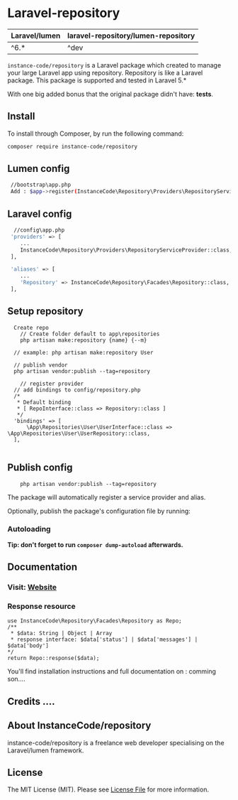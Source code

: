# Laravel-repository

| **Laravel/lumen**  |  **laravel-repository/lumen-repository** |
|---|---|
| ^6.*  | ^dev  |

`instance-code/repository` is a Laravel package which created to manage your large  Laravel app using repository. Repository is like a Laravel package. This package is supported and tested in Laravel 5.*

With one big added bonus that the original package didn't have: **tests**.


## Install

To install through Composer, by run the following command:

``` bash
composer require instance-code/repository
```

## Lumen config
``` bash
 //bootstrap\app.php
 Add : $app->register(InstanceCode\Repository\Providers\RepositoryServiceProvider::class);
```

## Laravel config
``` bash
  //config\app.php
 'providers' => [
	...
	InstanceCode\Repository\Providers\RepositoryServiceProvider::class,
 ],

 'aliases' => [
	...
	'Repository' => InstanceCode\Repository\Facades\Repository::class,
 ],
```

## Setup repository
``` 
  Create repo 
	// Create folder default to app\repositories
	php artisan make:repository {name} {--m}
    
  // example: php artisan make:repository User
    
  // publish vendor
  php artisan vendor:publish --tag=repository

	// register provider
  // add bindings to config/repository.php
  /*
   * Default binding
   * [ RepoInterface::class => Repository::class ]
   */
  'bindings' => [
      \App\Repositories\User\UserInterface::class => \App\Repositories\User\UserRepository::class,
  ],


```

## Publish config
``` 
	php artisan vendor:publish --tag=repository
```

The package will automatically register a service provider and alias.

Optionally, publish the package's configuration file by running:

### Autoloading



**Tip: don't forget to run `composer dump-autoload` afterwards.**

## Documentation
### Visit: [Website](https://instance.asia)
### Response resource
```
use InstanceCode\Repository\Facades\Repository as Repo;
/**
 * $data: String | Object | Array
 * response interface: $data['status'] | $data['messages'] | $data['body']
*/
return Repo::response($data);

```
You'll find installation instructions and full documentation on : comming son....
 
 
## Credits ....


## About InstanceCode/repository

instance-code/repository is a freelance web developer specialising on the Laravel/lumen framework.


## License

The MIT License (MIT). Please see [License File](LICENSE) for more information.
